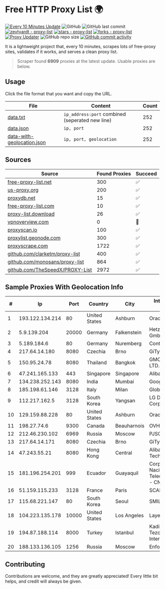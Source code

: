 
# Free HTTP Proxy List 🌍

[![Every 10 Minutes Update](https://github.com/mertguvencli/http-proxy-list/actions/workflows/main.yml/badge.svg?branch=main)](https://github.com/mertguvencli/http-proxy-list/actions/workflows/main.yml)
![GitHub](https://img.shields.io/github/license/mertguvencli/http-proxy-list)
![GitHub last commit](https://img.shields.io/github/last-commit/mertguvencli/http-proxy-list)
[![zevtyardt - proxy-list](https://img.shields.io/static/v1?label=zevtyardt&message=proxy-list&color=blue&logo=github)](https://github.com/zevtyardt/proxy-list "Go to GitHub repo")
[![stars - proxy-list](https://img.shields.io/github/stars/zevtyardt/proxy-list?style=social)](https://github.com/zevtyardt/proxy-list)
[![forks - proxy-list](https://img.shields.io/github/forks/zevtyardt/proxy-list?style=social)](https://github.com/zevtyardt/proxy-list)
[![Proxy Updater](https://github.com/zevtyardt/proxy-list/workflows/Proxy%20Updater/badge.svg)](https://github.com/zevtyardt/proxy-list/actions?query=workflow:"Proxy+Updater")
![GitHub repo size](https://img.shields.io/github/repo-size/zevtyardt/proxy-list)
[![GitHub commit activity](https://img.shields.io/github/commit-activity/m/zevtyardt/proxy-list?logo=commits)](https://github.com/zevtyardt/proxy-list/commits/main)

It is a lightweight project that, every 10 minutes, scrapes lots of free-proxy sites, validates if it works, and serves a clean proxy list.

> Scraper found **6909** proxies at the latest update. Usable proxies are below.

## Usage

Click the file format that you want and copy the URL.

|File|Content|Count|
|----|-------|-----|
|[data.txt](https://raw.githubusercontent.com/mertguvencli/http-proxy-list/main/proxy-list/data.txt)|`ip_address:port` combined (seperated new line)|252|
|[data.json](https://raw.githubusercontent.com/mertguvencli/http-proxy-list/main/proxy-list/data.json)|`ip, port`|252|
|[data-with-geolocation.json](https://raw.githubusercontent.com/mertguvencli/http-proxy-list/main/proxy-list/data-with-geolocation.json)|`ip, port, geolocation`|252|

## Sources

|Source|Found Proxies|Succeed|
|------|-------------|-------|
|[free-proxy-list.net](https://free-proxy-list.net)|300|✅|
|[us-proxy.org](https://www.us-proxy.org)|200|✅|
|[proxydb.net](http://proxydb.net)|15|✅|
|[free-proxy-list.com](https://free-proxy-list.com/?page=&port=&type%5B%5D=http&type%5B%5D=https&up_time=0&search=Search)|10|✅|
|[proxy-list.download](https://www.proxy-list.download/HTTP)|26|✅|
|[vpnoverview.com](https://vpnoverview.com/privacy/anonymous-browsing/free-proxy-servers)|0|🚫|
|[proxyscan.io](https://www.proxyscan.io)|100|✅|
|[proxylist.geonode.com](https://proxylist.geonode.com/api/proxy-list?limit=300&page=1&sort_by=lastChecked&sort_type=desc&protocols=http,https)|300|✅|
|[proxyscrape.com](https://api.proxyscrape.com/v2/?request=displayproxies&protocol=http&timeout=10000&country=all&ssl=all&anonymity=all)|1722|✅|
|[github.com/clarketm/proxy-list](https://raw.githubusercontent.com/clarketm/proxy-list/master/proxy-list-raw.txt)|400|✅|
|[github.com/monosans/proxy-list](https://raw.githubusercontent.com/monosans/proxy-list/main/proxies/http.txt)|864|✅|
|[github.com/TheSpeedX/PROXY-List](https://raw.githubusercontent.com/TheSpeedX/PROXY-List/master/http.txt)|2972|✅|


## Sample Proxies With Geolocation Info

|#|Ip|Port|Country|City|Internet Service Provider|
|-|--|----|-------|----|-------------------------|
|1|193.122.134.214|80|United States|Ashburn|Oracle Corporation|
|2|5.9.139.204|20000|Germany|Falkenstein|Hetzner Online GmbH|
|3|5.189.184.6|80|Germany|Nuremberg|Contabo GmbH|
|4|217.64.14.180|8080|Czechia|Brno|GiTy, a.s.|
|5|150.95.24.78|8080|Thailand|Bangkok|GMO-Z.COM PTE. LTD.|
|6|47.241.165.133|443|Singapore|Singapore|Alibaba.com LLC|
|7|134.238.252.143|8080|India|Mumbai|Google LLC|
|8|185.198.61.146|3128|Italy|Milan|Global Router LLC|
|9|112.217.162.5|3128|South Korea|Yangsan|LG DACOM Corporation|
|10|129.159.88.228|80|United States|Ashburn|Oracle Corporation|
|11|198.27.74.6|9300|Canada|Beauharnois|OVH SAS|
|12|212.46.230.102|6969|Russia|Moscow|PJSC "Vimpelcom"|
|13|217.64.14.171|8080|Czechia|Brno|GiTy, a.s.|
|14|47.243.55.21|8080|Hong Kong|Central|Alibaba (US) Technology Co., Ltd.|
|15|181.196.254.201|999|Ecuador|Guayaquil|Corporacion Nacional De Telecomunicaciones - CNT EP|
|16|51.159.115.233|3128|France|Paris|SCALEWAY|
|17|115.68.221.147|80|South Korea|Seoul|SMILESERV|
|18|104.223.135.178|10000|United States|Los Angeles|LayerHost|
|19|194.87.188.114|8000|Turkey|Istanbul|Kadir Huseyin Tezcan Nosspeed Internet Teknolojileri|
|20|188.133.136.105|1256|Russia|Moscow|Enforta-MSK|



## Contributing

Contributions are welcome, and they are greatly appreciated! Every
little bit helps, and credit will always be given.

